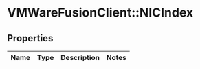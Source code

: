 # VMWareFusionClient::NICIndex

## Properties
Name | Type | Description | Notes
------------ | ------------- | ------------- | -------------


